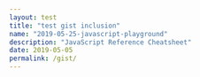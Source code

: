 ```yaml
---
layout: test
title: "test gist inclusion"
name: "2019-05-25-javascript-playground"
description: "JavaScript Reference Cheatsheet"
date: 2019-05-05
permalink: /gist/
---
```

<script src="https://gist.github.com/srirangamv/4cc59a07f6959bd9389cefeda1b081ac.js"></script>